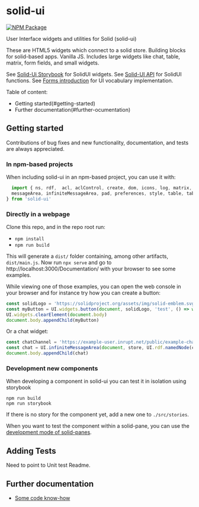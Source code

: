# solid-ui

[![NPM Package](https://img.shields.io/npm/v/solid-ui.svg)](https://www.npmjs.com/package/solid-ui)

User Interface widgets and utilities for Solid (solid-ui)

These are HTML5 widgets which connect to a solid store. Building blocks for solid-based apps.
Vanilla JS.  Includes large widgets like chat, table, matrix, form fields, and small widgets.

See [Solid-Ui Storybook](http://solidos.github.io/solid-ui/examples/storybook/) for SolidUI widgets.
See [Solid-UI API](https://solidos.github.io/solid-ui/Documentation/api/) for SolidUI functions.
See [Forms introduction](./Documentation/FormsReadme.md) for UI vocabulary implementation.

Table of content:
- Getting started(#getting-started)
- Further documentation(#further-ocumentation)


## Getting started

Contributions of bug fixes and new functionality, documentation, and tests are
always appreciated.

### In npm-based projects
When including solid-ui in an npm-based project, you can use it with:

```js
  import { ns, rdf,  acl, aclControl, create, dom, icons, log, matrix, media,
  messageArea, infiniteMessageArea, pad, preferences, style, table, tabs, utils, widgets, versionInfo
} from 'solid-ui'

```
### Directly in a webpage
Clone this repo, and in the repo root run:

* `npm install`
* `npm run build`

This will generate a `dist/` folder containing, among other artifacts, `dist/main.js`.
Now run `npx serve` and go to http://localhost:3000/Documentation/ with your browser to see some examples.

While viewing one of those examples, you can open the web console in your browser and for instance
try how you can create a button:
```js
const solidLogo = 'https://solidproject.org/assets/img/solid-emblem.svg'
const myButton = UI.widgets.button(document, solidLogo, 'test', () => window.alert('clicked!'))
UI.widgets.clearElement(document.body)
document.body.appendChild(myButton)
```

Or a chat widget:
```js
const chatChannel = 'https://example-user.inrupt.net/public/example-chat/index.ttl#this'
const chat = UI.infiniteMessageArea(document, store, UI.rdf.namedNode(chatChannel))
document.body.appendChild(chat)
```

### Development new components

When developing a component in solid-ui you can test it in isolation using storybook

```
npm run build
npm run storybook
```

If there is no story for the component yet, add a new one to `./src/stories`.

When you want to test the component within a solid-pane, you can use the [development mode of solid-panes](https://github.com/solidos/solid-panes#development).

## Adding Tests

Need to point to Unit test Readme.

## Further documentation

- [Some code know-how](https://github.com/SolidOS/solidos/wiki/2.-Solid-UI-know-how)
